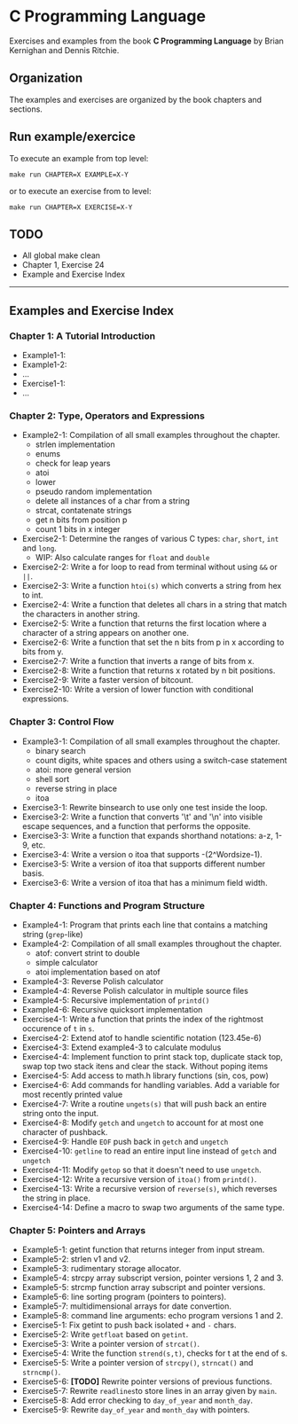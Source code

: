 # C Programming Language
Exercises and examples from the book **C Programming Language** by Brian Kernighan and Dennis Ritchie.

## Organization
The examples and exercises are organized by the book chapters and sections.

## Run example/exercice
To execute an example from top level:
```
make run CHAPTER=X EXAMPLE=X-Y
```
or to execute an exercise from to level:
```
make run CHAPTER=X EXERCISE=X-Y
```

## TODO
- All global make clean
- Chapter 1, Exercise 24
- Example and Exercise Index

* * *

## Examples and Exercise Index

### Chapter 1: A Tutorial Introduction
- Example1-1:
- Example1-2:
- ...
- Exercise1-1:
- ...

### Chapter 2: Type, Operators and Expressions
- Example2-1: Compilation of all small examples throughout the chapter.
    - strlen implementation
    - enums
    - check for leap years
    - atoi
    - lower
    - pseudo random implementation
    - delete all instances of a char from a string
    - strcat, contatenate strings
    - get n bits from position p
    - count 1 bits in x integer
- Exercise2-1: Determine the ranges of various C types: `char`, `short`, `int` and `long`.
    - WIP: Also calculate ranges for `float` and `double`
- Exercise2-2: Write a for loop to read from terminal without using `&&` or `||`.
- Exercise2-3: Write a function `htoi(s)` which converts a string from hex to int.
- Exercise2-4: Write a function that deletes all chars in a string that match the characters in another string.
- Exercise2-5: Write a function that returns the first location where a character of a string appears on another one.
- Exercise2-6: Write a function that set the n bits from p in x according to bits from y.
- Exercise2-7: Write a function that inverts a range of bits from x.
- Exercise2-8: Write a function that returns x rotated by n bit positions.
- Exercise2-9: Write a faster version of bitcount.
- Exercise2-10: Write a version of lower function with conditional expressions.

### Chapter 3: Control Flow
- Example3-1: Compilation of all small examples throughout the chapter.
    - binary search
    - count digits, white spaces and others using a switch-case statement
    - atoi: more general version
    - shell sort
    - reverse string in place
    - itoa
- Exercise3-1: Rewrite binsearch to use only one test inside the loop.
- Exercise3-2: Write a function that converts '\t' and '\n' into visible escape sequences, and a function that performs the opposite.
- Exercise3-3: Write a function that expands shorthand notations: a-z, 1-9, etc.
- Exercise3-4: Write a version o itoa that supports -(2^Wordsize-1).
- Exercise3-5: Write a version of itoa that supports different number basis.
- Exercise3-6: Write a version of itoa that has a minimum field width.

### Chapter 4: Functions and Program Structure
- Example4-1: Program that prints each line that contains a matching string (`grep`-like)
- Example4-2: Compilation of all small examples throughout the chapter.
    - atof: convert strint to double
    - simple calculator
    - atoi implementation based on atof
- Example4-3: Reverse Polish calculator
- Example4-4: Reverse Polish calculator in multiple source files
- Example4-5: Recursive implementation of `printd()`
- Example4-6: Recursive quicksort implementation
- Exercise4-1: Write a function that prints the index of the rightmost occurence of `t` in `s`.
- Exercise4-2: Extend atof to handle scientific notation (123.45e-6)
- Exercise4-3: Extend example4-3 to calculate modulus
- Exercise4-4: Implement function to print stack top, duplicate stack top, swap top two stack itens and clear the stack. Without poping items
- Exercise4-5: Add access to math.h library functions (sin, cos, pow)
- Exercise4-6: Add commands for handling variables. Add a variable for most recently printed value
- Exercise4-7: Write a routine `ungets(s)` that will push back an entire string onto the input.
- Exercise4-8: Modify `getch` and `ungetch` to account for at most one character of pushback.
- Exercise4-9: Handle `EOF` push back in `getch` and `ungetch`
- Exercise4-10: `getline` to read an entire input line instead of `getch` and `ungetch`
- Exercise4-11: Modify `getop` so that it doesn't need to use `ungetch`.
- Exercise4-12: Write a recursive version of `itoa()` from `printd()`.
- Exercise4-13: Write a recursive version of `reverse(s)`, which reverses the string in place.
- Exercise4-14: Define a macro to swap two arguments of the same type.

### Chapter 5: Pointers and Arrays
- Example5-1: getint function that returns integer from input stream.
- Example5-2: strlen v1 and v2.
- Example5-3: rudimentary storage allocator.
- Example5-4: strcpy array subscript version, pointer versions 1, 2 and 3.
- Example5-5: strcmp function array subscript and pointer versions.
- Example5-6: line sorting program (pointers to pointers).
- Example5-7: multidimensional arrays for date convertion.
- Example5-8: command line arguments: echo program versions 1 and 2.
- Exercise5-1: Fix getint to push back isolated `+` and `-` chars.
- Exercise5-2: Write `getfloat` based on `getint`.
- Exercise5-3: Write a pointer version of  `strcat()`.
- Exercise5-4: Write the function `strend(s,t)`, checks for t at the end of s.
- Exercise5-5: Write a pointer version of `strcpy()`, `strncat()` and `strncmp()`.
- Exercise5-6: **[TODO]** Rewrite pointer versions of previous functions.
- Exercise5-7: Rewrite `readlines`to store lines in an array given by `main`.
- Exercise5-8: Add error checking to `day_of_year` and `month_day`.
- Exercise5-9: Rewrite `day_of_year` and `month_day` with pointers.
